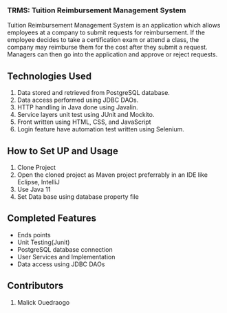 

### TRMS: Tuition Reimbursement Management System

Tuition Reimbursement Management System is an application which allows employees at a company to submit requests for reimbursement. If the employee decides to take a certification exam or attend a class, the company may reimburse them for the cost after they submit a request. Managers can then go into the application and approve or reject requests.


## Technologies Used

1. Data stored and retrieved from  PostgreSQL database.
2. Data access performed using JDBC DAOs.
3. HTTP handling in Java done using Javalin.
4. Service layers unit test using JUnit and Mockito.
5. Front written using HTML, CSS, and JavaScript 
6. Login feature  have automation test written using Selenium.

## How to Set UP and Usage
1. Clone Project 
1. Open the cloned project as Maven project preferrably in an IDE like Eclipse, IntelliJ 
2. Use Java 11 
4. Set Data base using database property file

## Completed Features 
- Ends points 
- Unit Testing(Junit)
- PostgreSQL database connection
- User Services and Implementation
- Data access using JDBC DAOs

## Contributors
1. Malick Ouedraogo

